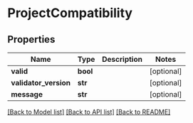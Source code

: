 # ProjectCompatibility

## Properties
Name | Type | Description | Notes
------------ | ------------- | ------------- | -------------
**valid** | **bool** |  | [optional] 
**validator_version** | **str** |  | [optional] 
**message** | **str** |  | [optional] 

[[Back to Model list]](../README.md#documentation-for-models) [[Back to API list]](../README.md#documentation-for-api-endpoints) [[Back to README]](../README.md)

